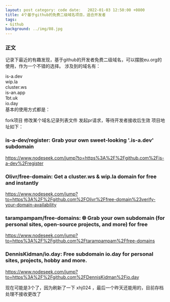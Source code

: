 ```yaml
---
layout: post category: code date:   2022-01-03 12:50:00 +0800
title: 4个基于github的免费二级域名项目，适合开发者
tags:
- Github
background: ../img/08.jpg
---
```



### 正文
记录下最近的有趣发现，基于github的开发者免费二级域名，可以摆脱eu.org的使用，作为一个不错的选择。
涉及到的域名有：

is-a.dev<br>
wip.la<br>
cluster.ws<br>
is-an.app<br>
1bt.uk<br>
io.day<br>
基本的使用方式都是：

fork项目
修改某个域名记录列表文件
发起pr请求，等待开发者接收后生效
项目地址如下：

### is-a-dev/register: Grab your own sweet-looking '.is-a.dev' subdomain
https://www.nodeseek.com/jump?to=https%3A%2F%2Fgithub.com%2Fis-a-dev%2Fregister

### Olivr/free-domain: Get a cluster.ws & wip.la domain for free and instantly
https://www.nodeseek.com/jump?to=https%3A%2F%2Fgithub.com%2FOlivr%2Ffree-domain%23verify-your-domain-availability

### tarampampam/free-domains: 🌐 Grab your own subdomain (for personal sites, open-source projects, and more) for free
https://www.nodeseek.com/jump?to=https%3A%2F%2Fgithub.com%2Ftarampampam%2Ffree-domains

### DennisKidman/io.day: Free subdomain io.day for personal sites, projects, hobby and more.
https://www.nodeseek.com/jump?to=https%3A%2F%2Fgithub.com%2FDennisKidman%2Fio.day

现在可能是3个了，因为刷新了一下 xhj024 ，最后一个昨天还能用的，目前存档处理不接收更改了